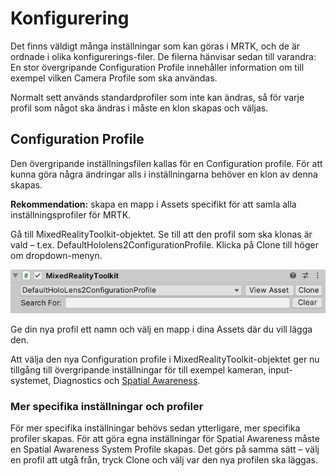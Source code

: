 # Konfigurering

Det finns väldigt många inställningar som kan göras i MRTK, och de är ordnade i olika konfigurerings-filer. De filerna hänvisar sedan till varandra: En stor övergripande Configuration Profile innehåller information om till exempel vilken Camera Profile som ska användas.

Normalt sett används standardprofiler som inte kan ändras, så för varje profil som något ska ändras i måste en klon skapas och väljas.

## Configuration Profile

Den övergripande inställningsfilen kallas för en Configuration profile. För att kunna göra några ändringar alls i inställningarna behöver en klon av denna skapas.

**Rekommendation:** skapa en mapp i Assets specifikt för att samla alla inställningsprofiler för MRTK.

Gå till MixedRealityToolkit-objektet. Se till att den profil som ska klonas är vald – t.ex. DefaultHololens2ConfigurationProfile. Klicka på Clone till höger om dropdown-menyn.

![](<../../.gitbook/assets/image (4).png>)

Ge din nya profil ett namn och välj en mapp i dina Assets där du vill lägga den.

Att välja den nya Configuration profile i MixedRealityToolkit-objektet ger nu tillgång till övergripande inställningar för till exempel kameran, input-systemet, Diagnostics och [Spatial Awareness](spatial-awareness.md).

### Mer specifika inställningar och profiler

För mer specifika inställningar behövs sedan ytterligare, mer specifika profiler skapas. För att göra egna inställningar för Spatial Awareness måste en Spatial Awareness System Profile skapas. Det görs på samma sätt – välj en profil att utgå från, tryck Clone och välj var den nya profilen ska läggas.

